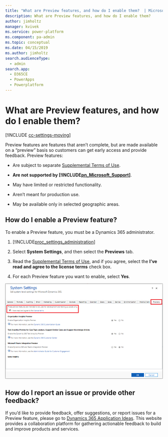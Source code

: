 ```yaml
---
title: "What are Preview features, and how do I enable them?  | MicrosoftDocs"
description: What are Preview features, and how do I enable them? 
author: jimholtz
manager: kvivek
ms.service: power-platform
ms.component: pa-admin
ms.topic: conceptual
ms.date: 04/15/2019
ms.author: jimholtz
search.audienceType: 
  - admin
search.app: 
  - D365CE
  - PowerApps
  - Powerplatform
---
```

# What are Preview features, and how do I enable them? 

[!INCLUDE [cc-settings-moving](../includes/cc-settings-moving.md)] 

Preview features are features that aren’t complete, but are made available on a “preview” basis so customers can get early access and provide feedback. Preview features:  
  
- Are subject to separate [Supplemental Terms of Use](http://go.microsoft.com/fwlink/p/?LinkId=511446).  
  
- **Are not supported by [!INCLUDE[pn_Microsoft_Support](../includes/pn-microsoft-support.md)]**.  
  
- May have limited or restricted functionality.  
  
- Aren’t meant for production use.  
  
- May be available only in selected geographic areas.  
  
## How do I enable a Preview feature?  
 To enable a Preview feature, you must be a Dynamics 365 administrator.  
  
1. [!INCLUDE[proc_settings_administration](../includes/proc-settings-administration.md)]  
  
2. Select **System Settings**, and then select the **Previews** tab.  
  
3. Read the [Supplemental Terms of Use](http://go.microsoft.com/fwlink/p/?LinkId=511446), and if you agree, select the **I’ve read and agree to the license terms** check box.  
  
4. For each Preview feature you want to enable, select **Yes**.  
  
![System settings preview](media/system-settings-previews75.png "System settings preview")

## How do I report an issue or provide other feedback?  
If you’d like to provide feedback, offer suggestions, or report issues for a Preview feature, please go to [Dynamics 365 Application Ideas](https://experience.dynamics.com/ideas/). This website provides a collaboration platform for gathering actionable feedback to build and improve products and services.